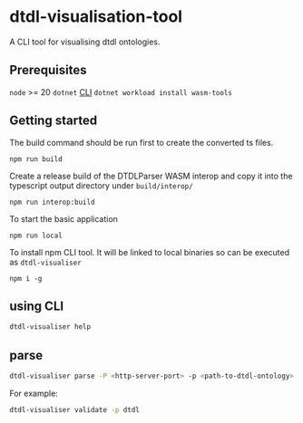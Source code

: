 # dtdl-visualisation-tool

A CLI tool for visualising dtdl ontologies.

## Prerequisites
`node` >= 20
`dotnet` [CLI](https://learn.microsoft.com/en-us/dotnet/core/install/)
`dotnet workload install wasm-tools`

## Getting started

The build command should be run first to create the converted ts files.

```shell
npm run build
```

Create a release build of the DTDLParser WASM interop and copy it into the typescript output directory under `build/interop/` 
```shell
npm run interop:build
```

To start the basic application

```shell
npm run local
```

To install npm CLI tool. It will be linked to local binaries so can be executed as `dtdl-visualiser`

```shell
npm i -g
```

## using CLI

```sh
dtdl-visualiser help
```

## parse

```sh
dtdl-visualiser parse -P <http-server-port> -p <path-to-dtdl-ontology>
```

For example:
```sh
dtdl-visualiser validate -p dtdl
```

